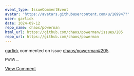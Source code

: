 ```yaml
---
event_type: IssueCommentEvent
avatar: "https://avatars.githubusercontent.com/u/169947?"
user: garlick
date: 2024-09-12
repo_name: chaos/powerman
html_url: https://github.com/chaos/powerman/issues/205
repo_url: https://github.com/chaos/powerman
---
```


<a href='https://github.com/garlick' target='_blank'>garlick</a> commented on issue <a href='https://github.com/chaos/powerman/issues/205' target='_blank'>chaos/powerman#205</a>.

<small>FWIW...</small>

<a href='https://github.com/chaos/powerman/issues/205' target='_blank'>View Comment</a>